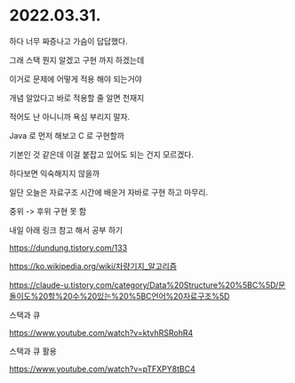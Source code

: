 # 2022.03.31.

하다 너무 짜증나고 가슴이 답답했다.

그래 스택 뭔지 알겠고 구현 까지 하겠는데 

이거로 문제에 어떻게 적용 해야 되는거야

개념 알았다고 바로 적용할 줄 알면 천재지

적어도 난 아니니까 욕심 부리지 말자.

Java 로 먼저 해보고 C 로 구현할까 

기본인 것 같은데 이걸 붙잡고 있어도 되는 건지 모르겠다.

하다보면 익숙해지지 않을까

일단 오늘은 자료구조 시간에 배운거 자바로 구현 하고 마무리.

중위 -> 후위 구현 못 함

내일 아래 링크 참고 해서 공부 하기

https://dundung.tistory.com/133

https://ko.wikipedia.org/wiki/차량기지_알고리즘

https://claude-u.tistory.com/category/Data%20Structure%20%5BC%5D/문돌이도%20할%20수%20있는%20%5BC언어%20자료구조%5D

스택과 큐

https://www.youtube.com/watch?v=ktvhRSRohR4

스택과 큐 활용

https://www.youtube.com/watch?v=pTFXPY8tBC4
